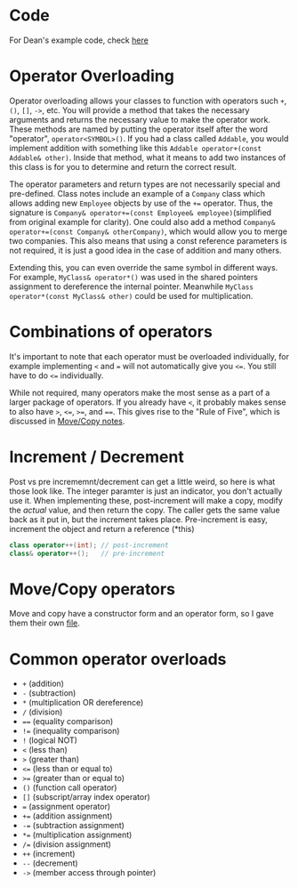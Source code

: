 # Code
For Dean's example code, check [here](../../class/code/Operators/)

# Operator Overloading
Operator overloading allows your classes to function with operators such `+`, `()`, `[]`, `->`, etc. You will provide a
method that takes the necessary arguments and returns the necessary value to make the operator work. These methods are
named by putting the operator itself after the word "operator", `operator<SYMBOL>()`. If you had a class called `Addable`,
you would implement addition with something like this `Addable operator+(const Addable& other)`.
Inside that method, what it means to add two instances of this class is for you to determine and return the correct result.

The operator parameters and return types are not necessarily special and pre-defined.
Class notes include an example of a `Company` class which allows adding new `Employee` objects by use of the `+=` operator.
Thus, the signature is `Company& operator+=(const Employee& employee)`(simplified from original example for clarity).
One could also add a method `Company& operator+=(const Company& otherCompany)`, which would allow you to merge two companies.
This also means that using a const reference parameters is not required, it is just a good idea in the case of addition
and many others.

Extending this, you can even override the same symbol in different ways. For example, `MyClass& operator*()` was used 
in the shared pointers assignment to dereference the internal pointer. Meanwhile `MyClass operator*(const MyClass& other)`
could be used for multiplication.

# Combinations of operators
It's important to note that each operator must be overloaded individually, for example implementing `<` and `=` will not
automatically give you `<=`. You still have to do `<=` individually.

While not required, many operators make the most sense as a part of a larger package of operators. If you
already have `<`, it probably makes sense to also have `>`, `<=`, `>=`, and `==`. This gives rise to the "Rule of Five",
which is discussed in [Move/Copy notes](../week11/move_copy.md#rule-of-five).

# Increment / Decrement
Post vs pre incrememnt/decrement can get a little weird, so here is what those look like.
The integer paramter is just an indicator, you don't actually use it. When implementing these, post-increment will make
a copy, modify the *actual* value, and then return the copy. The caller gets the same value back as it put in, but the
increment takes place. Pre-increment is easy, increment the object and return a reference (*this)

```c++
class operator++(int); // post-increment
class& operator++();   // pre-increment
```

# Move/Copy operators
Move and copy have a constructor form and an operator form, so I gave them their own [file](../week11/move_copy.md).

# Common operator overloads
* `+` (addition)
* `-` (subtraction)
* `*` (multiplication OR dereference)
* `/` (division)
* `==` (equality comparison)
* `!=` (inequality comparison)
* `!` (logical NOT)
* `<` (less than)
* `>` (greater than)
* `<=` (less than or equal to)
* `>=` (greater than or equal to)
* `()` (function call operator)
* `[]` (subscript/array index operator)
* `=` (assignment operator)
* `+=` (addition assignment)
* `-=` (subtraction assignment)
* `*=` (multiplication assignment)
* `/=` (division assignment)
* `++` (increment)
* `--` (decrement)
* `->` (member access through pointer)
